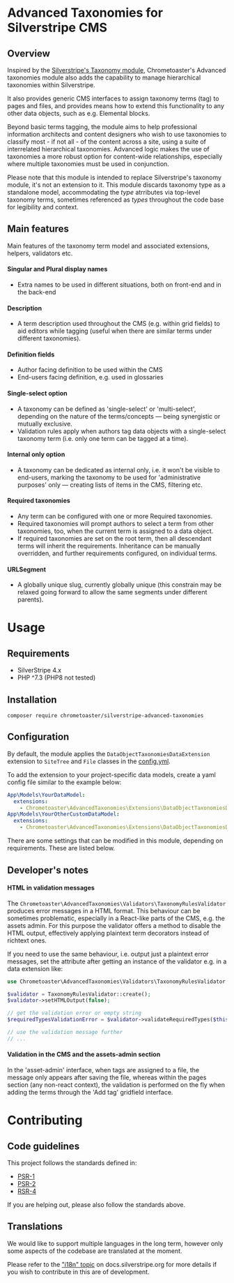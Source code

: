 # Advanced Taxonomies for Silverstripe CMS

## Overview

Inspired by the [Silverstripe's Taxonomy module](https://github.com/silverstripe/silverstripe-taxonomy),
Chrometoaster's Advanced taxonomies module also adds the capability to manage hierarchical taxonomies
within Silverstripe.

It also provides generic CMS interfaces to assign taxonomy terms (tag) to pages and files, and provides means how to
extend this functionality to any other data objects, such as e.g. Elemental blocks.

Beyond basic terms tagging, the module aims to help professional information architects and content designers who wish
to use taxonomies to classify most - if not all - of the content across a site, using a suite of interrelated
hierarchical taxonomies. Advanced logic
makes the use of taxonomies a more robust option for content-wide relationships, especially where multiple taxonomies
must be used in conjunction.

Please note that this module is intended to replace Silverstripe's taxonomy module, it's not an extension to it.
This module discards taxonomy type as a standalone model, accommodating the _type_ atrributes via top-level
taxonomy terms, sometimes referenced as _types_ throughout the code base for legibility and context.


## Main features

Main features of the taxonomy term model and associated extensions, helpers, validators etc.

#### Singular and Plural display names
- Extra names to be used in different situations, both on front-end and in the back-end

#### Description
- A term description used throughout the CMS (e.g. within grid fields) to aid editors while tagging (useful when there are
similar terms under different taxonomies).

#### Definition fields
- Author facing definition to be used within the CMS
- End-users facing definition, e.g. used in glossaries

#### Single-select option
- A taxonomy can be defined as 'single-select' or 'multi-select', depending on the nature of the
terms/concepts — being synergistic or mutually exclusive.
- Validation rules apply when authors tag data objects with a single-select taxonomy term (i.e. only one term
can be tagged at a time).

#### Internal only option
- A taxonomy can be dedicated as internal only, i.e. it won't be visible to end-users, marking the taxonomy to be used
for 'administrative purposes' only — creating lists of items in the CMS, filtering etc.

#### Required taxonomies
- Any term can be configured with one or more Required taxonomies.
- Required taxonomies will prompt authors to select a term from other taxonomies, too, when the current term is
assigned to a data object.
- If required taxonomies are set on the root term, then all descendant terms will inherit the requirements.
Inheritance can be manually overridden, and further requirements configured, on individual terms.

#### URLSegment
- A globally unique slug, currently globally unique (this constrain may be relaxed going forward to allow the same
segments under different parents).


# Usage

## Requirements

* SilverStripe 4.x
* PHP ^7.3 (PHP8 not tested)

## Installation

```composer
composer require chrometoaster/silverstripe-advanced-taxonomies
```

## Configuration

By default, the module applies the `DataObjectTaxonomiesDataExtension` extension to `SiteTree` and `File` classes
in the [config.yml](_config/config.yml).

To add the extension to your project-specific data models, create a yaml config file similar to the example below:

```yaml
App\Models\YourDataModel:
  extensions:
    - Chrometoaster\AdvancedTaxonomies\Extensions\DataObjectTaxonomiesDataExtension
App\Models\YourOtherCustomDataModel:
  extensions:
    - Chrometoaster\AdvancedTaxonomies\Extensions\DataObjectTaxonomiesDataExtension
```

There are some settings that can be modified in this module, depending on requirements. These are listed below.

## Developer's notes

#### HTML in validation messages

The `Chrometoaster\AdvancedTaxonomies\Validators\TaxonomyRulesValidator` produces error messages in a HTML format.
This behaviour can be sometimes problematic, especially in a React-like parts of the CMS, e.g. the assets admin.
For this purpose the validator offers a method to disable the HTML output, effectively applying plaintext term
decorators instead of richtext ones.

If you need to use the same behaviour, i.e. output just a plaintext error messages, set the attribute after
getting an instance of the validator e.g. in a data extension like:

```php
use Chrometoaster\AdvancedTaxonomies\Validators\TaxonomyRulesValidator;

$validator = TaxonomyRulesValidator::create();
$validator->setHTMLOutput(false);

// get the validation error or empty string
$requiredTypesValidationError = $validator->validateRequiredTypes($this->getOwner()->Tags());

// use the validation message further
// ...
```

#### Validation in the CMS and the assets-admin section

In the 'asset-admin' interface, when tags are assigned to a file, the message only appears after saving the file, whereas
within the pages section (any non-react context), the validation is performed on the fly when adding the terms through
the 'Add tag' gridfield interface.


# Contributing

## Code guidelines

This project follows the standards defined in:

* [PSR-1](http://www.php-fig.org/psr/psr-1/)
* [PSR-2](http://www.php-fig.org/psr/psr-2/)
* [RSR-4](http://www.php-fig.org/psr/psr-4/)

If you are helping out, please also follow the standards above.

## Translations

We would like to support multiple languages in the long term, however only some aspects of the codebase are
translated at the moment.

Please refer to the ["i18n" topic](https://docs.silverstripe.org/en/developer_guides/i18n/) on docs.silverstripe.org
for more details if you wish to contribute in this are of development.
